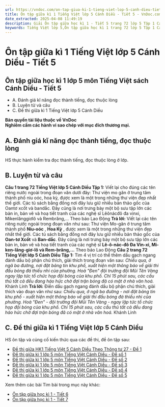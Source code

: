 ```yaml
---
url: https://vndoc.com/on-tap-giua-ki-1-tieng-viet-lop-5-canh-dieu-tiet-5-320007
title: Ôn tập giữa kì 1 Tiếng Việt lớp 5 Cánh Diều - Tiết 5 - VnDoc.com
date_extracted: 2025-04-08 11:49:19
description: Giải Ôn tập giữa học kì 1 - Tiết 5 trang 72 lớp 5 Tập 1 Cánh Diều gồm các phần hướng dẫn giải chi tiết, đầy đủ nhất chỉ có trên VnDoc. Mời các bạn tham khảo.
keywords: Tiếng Việt lớp 5,Ôn tập giữa học kì 1 trang 72 lớp 5 Tập 1 Cánh Diều,Tiếng Việt lớp 5 trang 72 Tập 1 Cánh Diều,ôn tập giữa học kì 1,ôn tập giữa học kì 1 lớp 5 tiếng việt,Ôn tập giữa học kì 1 Tiếng Việt lớp 5,ôn tập giữa học kì 1 tiếng việt lớp 5 Cánh Diều,Tiếng Việt lớp 5 Tập 1 trang 72 Cánh Diều,Tiếng Việt lớp 5 Cánh Diều,Tiếng Việt lớp 5 Tập 1,sgk Tiếng Việt lớp 5
---
```


# Ôn tập giữa kì 1 Tiếng Việt lớp 5 Cánh Diều - Tiết 5
## **Ôn tập giữa học kì 1 lớp 5 môn Tiếng Việt sách Cánh Diều - Tiết 5**
  * A. Đánh giá kĩ năng đọc thành tiếng, đọc thuộc lòng
  * B. Luyện từ và câu
  * C. Đề thi giữa kì 1 Tiếng Việt lớp 5 Cánh Diều

**Bản quyền tài liệu thuộc về VnDoc**  
**Nghiêm cấm các hành vi sao chép với mục đích thương mại.**
## **A. Đánh giá kĩ năng đọc thành tiếng, đọc thuộc lòng**
HS thực hành kiểm tra đọc thành tiếng, đọc thuộc lòng ở lớp.
## **B. Luyện từ và câu**
**Câu 1 trang 72 Tiếng Việt lớp 5 Cánh Diều Tập 1:** Viết lại cho đúng các tên riêng nước ngoài trong đoạn văn dưới đây:
Thư viện mo gân ở trung tâm thành phố niu oóc, hoa kỳ, được xem là một trong những thư viện đẹp nhất thế giới. Các tủ sách bằng đồng nơi đây lưu giữ nhiều bản thảo gốc của Oantơ xcốt và bandắc. Đây cũng là nơi trưng bày một bộ sưu tập lớn các bản in, bản vẽ và hoạ tiết tranh của các nghệ sĩ Lêônácđô đa vinxi, Mikenlănggiơlô và Rembrăng,...
Theo báo Lao Động
**Trả lời:**
Viết lại các tên riêng nước ngoài trong đoạn văn như sau:
Thư viện Mo-gân ở trung tâm thành phố **Niu-oóc** , **Hoa Kỳ** , được xem là một trong những thư viện đẹp nhất thế giới. Các tủ sách bằng đồng nơi đây lưu giữ nhiều bản thảo gốc của **Oan-tơ Xcốt** và **Ban-dắc**. Đây cũng là nơi trưng bày một bộ sưu tập lớn các bản in, bản vẽ và hoạ tiết tranh của các nghệ sĩ **Lê-ô-nác-đô Đa Vin-xi, Mi-ken-lăng-giơ-lô và Rem-brăng,...**
Theo báo Lao Động
**Câu 2 trang 72 Tiếng Việt lớp 5 Cánh Diều Tập 1:** Tìm 4 vị trí có thể thêm dấu gạch ngang đánh dấu bộ phận chú thích, giải thích trong đoạn văn sau:
_Chiều qua, ở ngã ba đường, nơi đặt bảng tin khu phố, xuất hiện một thông báo về giải thi đấu bóng đá thiếu nhi của phường._
_Hoà "Đen" đội trưởng đội Mũi Tên Vàng ngay lập tức tổ chức họp đội bóng của khu phố. Chỉ 15 phút sau, các cầu thủ tất cả đều đang háo hức chờ đợi trận bóng đã có mặt ở nhà văn hoá._
Khánh Linh
**Trả lời:**
Điền dấu gạch ngang đánh dấu bộ phận chú thích, giải thích vào đoạn văn như sau:
_Chiều qua, ở ngã ba đường - nơi đặt bảng tin khu phố - xuất hiện một thông báo về giải thi đấu bóng đá thiếu nhi của phường._
_Hoà "Đen" - đội trưởng đội Mũi Tên Vàng - ngay lập tức tổ chức họp đội bóng của khu phố. Chỉ 15 phút sau, các cầu thủ tất cả đều đang háo hức chờ đợi trận bóng đã có mặt ở nhà văn hoá._
Khánh Linh
## **C. Đề thi giữa kì 1 Tiếng Việt lớp 5 Cánh Diều**
HS ôn tập và củng cố kiến thức qua các đề thi, đề ôn tập sau:
  * [Đề thi giữa HK1 Tiếng Việt 5 Cánh Diều Theo Thông tư 27 - Đề 1](<https://vndoc.com/de-thi-giua-ki-1-tieng-viet-lop-5-canh-dieu-theo-thong-tu-27-de-1-329553>)
  * [Đề thi giữa kì 1 lớp 5 môn Tiếng Việt Cánh Diều - Đề số 1](<https://vndoc.com/de-thi-giua-ki-1-lop-5-mon-tieng-viet-canh-dieu-de-so-1-328875>)
  * [Đề thi giữa kì 1 lớp 5 môn Tiếng Việt Cánh Diều - Đề số 2](<https://vndoc.com/de-thi-giua-ki-1-lop-5-mon-tieng-viet-canh-dieu-de-so-2-329233>)
  * [Đề thi giữa kì 1 lớp 5 môn Tiếng Việt Cánh Diều - Đề số 3](<https://vndoc.com/de-thi-giua-ki-1-lop-5-mon-tieng-viet-canh-dieu-de-so-3-329234>)
  * [Đề thi giữa kì 1 lớp 5 môn Tiếng Việt Cánh Diều - Đề số 4](<https://vndoc.com/de-thi-giua-ki-1-lop-5-mon-tieng-viet-canh-dieu-de-so-4-329236>)
  * [Đề thi giữa kì 1 lớp 5 môn Tiếng Việt Cánh Diều - Đề số 5](<https://vndoc.com/de-thi-giua-ki-1-lop-5-mon-tieng-viet-canh-dieu-de-so-5-329244>)

Xem thêm các bài Tìm bài trong mục này khác:
  * [Ôn tập giữa học kì 1 - Tiết 6](</on-tap-giua-ki-1-tieng-viet-lop-5-canh-dieu-tiet-6-320009>)
  * [Ôn tập giữa học kì 1 - Tiết 7](</on-tap-giua-hoc-ki-1-tieng-viet-lop-5-tiet-7-133809>)

